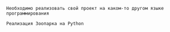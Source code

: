     Необходимо реализовать свой проект на каком-то другом языке программирования
    
    Реализация Зоопарка на Python
